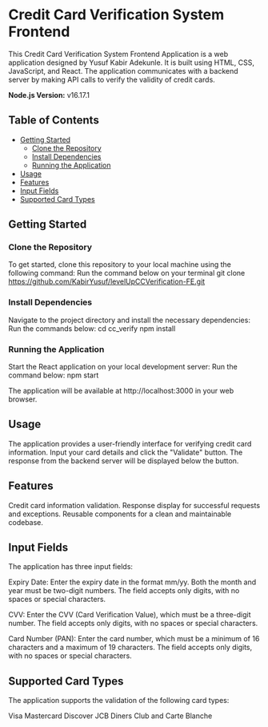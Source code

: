 # Credit Card Verification System Frontend

This Credit Card Verification System Frontend Application is a web application designed by Yusuf Kabir Adekunle. It is built using HTML, CSS, JavaScript, and React. The application communicates with a backend server by making API calls to verify the validity of credit cards.

**Node.js Version:** v16.17.1

## Table of Contents

- [Getting Started](#getting-started)
  - [Clone the Repository](#clone-the-repository)
  - [Install Dependencies](#install-dependencies)
  - [Running the Application](#running-the-application)
- [Usage](#usage)
- [Features](#features)
- [Input Fields](#input-fields)
- [Supported Card Types](#supported-card-types)

## Getting Started

### Clone the Repository

To get started, clone this repository to your local machine using the following command:
Run the command below on your terminal
git clone https://github.com/KabirYusuf/levelUpCCVerification-FE.git

### Install Dependencies
Navigate to the project directory and install the necessary dependencies:
Run the commands below:
cd cc_verify
npm install

### Running the Application
Start the React application on your local development server:
Run the command below:
npm start

The application will be available at http://localhost:3000 in your web browser.

## Usage
The application provides a user-friendly interface for verifying credit card information. Input your card details and click the "Validate" button. The response from the backend server will be displayed below the button.

## Features
Credit card information validation.
Response display for successful requests and exceptions.
Reusable components for a clean and maintainable codebase.

## Input Fields
The application has three input fields:

Expiry Date: Enter the expiry date in the format mm/yy. Both the month and year must be two-digit numbers. The field accepts only digits, with no spaces or special characters.

CVV: Enter the CVV (Card Verification Value), which must be a three-digit number. The field accepts only digits, with no spaces or special characters.

Card Number (PAN): Enter the card number, which must be a minimum of 16 characters and a maximum of 19 characters. The field accepts only digits, with no spaces or special characters.

## Supported Card Types
The application supports the validation of the following card types:

Visa
Mastercard
Discover
JCB
Diners Club and Carte Blanche


